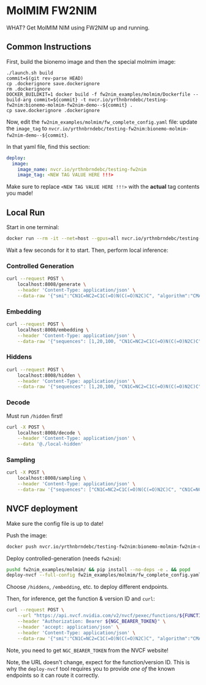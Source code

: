 # MolMIM FW2NIM
WHAT? Get MolMIM NIM using FW2NIM up and running.

## Common Instructions
First, build the bionemo image and then the special molmim image:
```
./launch.sh build
commit=$(git rev-parse HEAD)
cp .dockerignore save.dockerignore
rm .dockerignore
DOCKER_BUILDKIT=1 docker build -f fw2nim_examples/molmim/Dockerfile --build-arg commit=${commit} -t nvcr.io/yrthnbrndebc/testing-fw2nim:bionemo-molmim-fw2nim-demo--${commit} .
cp save.dockerignore .dockerignore
```

Now, edit the `fw2nim_examples/molmim/fw_complete_config.yaml` file: update the `image_tag` to `nvcr.io/yrthnbrndebc/testing-fw2nim:bionemo-molmim-fw2nim-demo--${commit}`.

In that yaml file, find this section:

```yaml
deploy:
  image:
    image_name: nvcr.io/yrthnbrndebc/testing-fw2nim
    image_tag: <NEW TAG VALUE HERE !!!>
```

Make sure to replace `<NEW TAG VALUE HERE !!!>` with the **actual** tag contents you made!


## Local Run
Start in one terminal:
```bash
docker run --rm -it --net=host --gpus=all nvcr.io/yrthnbrndebc/testing-fw2nim:bionemo-molmim-fw2nim-demo--${commit}
```

Wait a few seconds for it to start. Then, perform local inference:

### Controlled Generation
```bash
curl --request POST \
    localhost:8008/generate \
    --header 'Content-Type: application/json' \
    --data-raw '{"smi":"CN1C=NC2=C1C(=O)N(C(=O)N2C)C", "algorithm":"CMA-ES", "num_molecules":5, "property_name":"plogP", "minimize": true, "min_similarity": 0.1, "particles": 8, "iterations": 10, "radius": 1.0}'
```

### Embedding
```bash
curl --request POST \
    localhost:8008/embedding \
    --header 'Content-Type: application/json' \
    --data-raw '{"sequences": [1,20,100, "CN1C=NC2=C1C(=O)N(C(=O)N2C)C", "CN1C=NC2=C1C(=O)N(C(=O)N2C)C"]}'
```

### Hiddens
```bash
curl --request POST \
    localhost:8008/hidden \
    --header 'Content-Type: application/json' \
    --data-raw '{"sequences": [1,20,100, "CN1C=NC2=C1C(=O)N(C(=O)N2C)C", "CN1C=NC2=C1C(=O)N(C(=O)N2C)C"]}' | jq '.' -c > local-hidden
```

### Decode
Must run `/hidden` first!
```bash
curl -X POST \
    localhost:8008/decode \
    --header 'Content-Type: application/json' \
    --data '@./local-hidden'
```

### Sampling
```bash
curl -X POST \
    localhost:8008/sampling \
    --header 'Content-Type: application/json' \
    --data-raw '{"sequences": ["CN1C=NC2=C1C(=O)N(C(=O)N2C)C", "CN1C=NC2=C1C(=O)N(C(=O)N2C)C"]}'
```

## NVCF deployment
Make sure the config file is up to date!

Push the image:
```bash
docker push nvcr.io/yrthnbrndebc/testing-fw2nim:bionemo-molmim-fw2nim-demo--${commit}
```

Deploy controlled-generation (needs `fw2nim`):
```bash
pushd fw2nim_examples/molmim/ && pip install --no-deps -e . && popd
deploy-nvcf --full-config fw2im_examples/molmim/fw_complete_config.yaml --endpoint '/generate'
```

Choose `/hiddens`, `/embedding`, etc. to deploy different endpoints.

Then, for inference, get the function & version ID and `curl`:
```bash
curl --request POST \
    --url "https://api.nvcf.nvidia.com/v2/nvcf/pexec/functions/${FUNCTION_ID}/versions/${VERSION_ID}" \
    --header "Authorization: Bearer ${NGC_BEARER_TOKEN}" \
    --header 'accept: application/json' \
    --header 'Content-Type: application/json' \
    --data-raw '{"smi":"CN1C=NC2=C1C(=O)N(C(=O)N2C)C", "algorithm":"CMA-ES", "num_molecules":5, "property_name":"plogP", "minimize": true, "min_similarity": 0.1, "particles": 8, "iterations": 10, "radius": 1.0}'
```

Note, you need to get `NGC_BEARER_TOKEN` from the NVCF website!

Note, the URL doesn't change, expect for the function/version ID. This is why the `deploy-nvcf` tool requires you to provide _one of_ the known endpoints so it can route it correctly.
